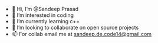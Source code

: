 - 👋 Hi, I’m @Sandeep Prasad
- 👀 I’m interested in coding 
- 🌱 I’m currently learning c++ 
- 💞️ I’m looking to collaborate on open source projects
- 📫 For collab email me at sandeep.de.code14@gmail.com

<!---
Sandeepdecode/Sandeepdecode is a ✨ special ✨ repository because its `README.md` (this file) appears on your GitHub profile.
You can click the Preview link to take a look at your changes.
--->
